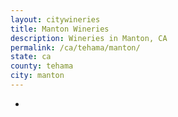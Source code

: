 ```yaml
---
layout: citywineries
title: Manton Wineries
description: Wineries in Manton, CA
permalink: /ca/tehama/manton/
state: ca
county: tehama
city: manton
---
```

-

